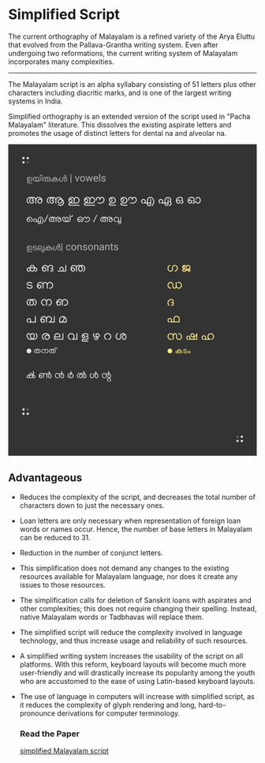 # Simplified Script


The current orthography of Malayalam is a refined variety of the Arya Eluttu that evolved from the Pallava-Grantha writing system. Even after undergoing two reformations, the current writing system of Malayalam incorporates many complexities. 

___

The Malayalam script is an alpha syllabary consisting of 51 letters plus other characters including diacritic marks, and is one of the largest writing systems in India.

Simplified orthography is an extended version of the script used in "Pacha Malayalam" literature. This dissolves the existing aspirate letters and promotes the usage of distinct letters for dental na and alveolar na. 

![Simplified](/images/rms.png)

## Advantageous
* Reduces the complexity of the script, and decreases the total number of characters
down to just the necessary ones.

* Loan letters are only necessary when representation of foreign loan words or names
occur. Hence, the number of base letters in Malayalam can be reduced to 31.

* Reduction in the number of conjunct letters.

* This simplification does not demand any changes to the existing resources available
for Malayalam language, nor does it create any issues to those resources.

* The simplification calls for deletion of Sanskrit loans with aspirates and other
complexities; this does not require changing their spelling. Instead, native
Malayalam words or Tadbhavas will replace them.

* The simplified script will reduce the complexity involved in language technology,
and thus increase usage and reliability of such resources.

* A simplified writing system increases the usability of the script on all platforms.
With this reform, keyboard layouts will become much more user-friendly and will
drastically increase its popularity among the youth who are accustomed to the ease
of using Latin-based keyboard layouts.

* The use of language in computers will increase with simplified script, as it reduces
the complexity of glyph rendering and long, hard-to-pronounce derivations for
computer terminology.

  

  ### Read the Paper

  [simplified Malayalam script](https://www.academia.edu/56772181/The_Simplified_Malayalam_Script?source=swp_share)

  




